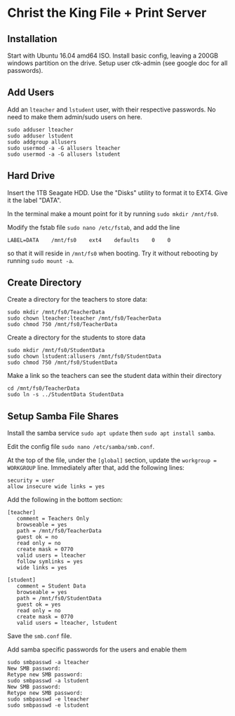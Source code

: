 Christ the King File + Print Server
===================================


Installation
------------

Start with Ubuntu 16.04 amd64 ISO. Install basic config, leaving a 200GB windows partition on the drive. Setup user ctk-admin (see google doc for all passwords).

Add Users
---------

Add an `lteacher` and `lstudent` user, with their respective passwords. No need to make them admin/sudo users on here.

    sudo adduser lteacher
    sudo adduser lstudent
    sudo addgroup allusers
    sudo usermod -a -G allusers lteacher
    sudo usermod -a -G allusers lstudent

Hard Drive
----------

Insert the 1TB Seagate HDD. Use the "Disks" utility to format it to EXT4. Give it the label "DATA".

In the terminal make a mount point for it by running `sudo mkdir /mnt/fs0`.

Modify the fstab file `sudo nano /etc/fstab`, and add the line

    LABEL=DATA    /mnt/fs0    ext4    defaults    0    0

so that it will reside in `/mnt/fs0` when booting. Try it without rebooting by running `sudo mount -a`.

Create Directory
----------------

Create a directory for the teachers to store data:

    sudo mkdir /mnt/fs0/TeacherData
    sudo chown lteacher:lteacher /mnt/fs0/TeacherData
    sudo chmod 750 /mnt/fs0/TeacherData

Create a directory for the students to store data

    sudo mkdir /mnt/fs0/StudentData
    sudo chown lstudent:allusers /mnt/fs0/StudentData
    sudo chmod 750 /mnt/fs0/StudentData

Make a link so the teachers can see the student data within their directory

    cd /mnt/fs0/TeacherData
    sudo ln -s ../StudentData StudentData

Setup Samba File Shares
-----------------------

Install the samba service `sudo apt update` then `sudo apt install samba`.

Edit the config file `sudo nano /etc/samba/smb.conf`.

At the top of the file, under the `[global]` section, update the `workgroup = WORKGROUP` line. Immediately after that, add the following lines:

    security = user
    allow insecure wide links = yes

Add the following in the bottom section:

    [teacher]
       comment = Teachers Only
       browseable = yes
       path = /mnt/fs0/TeacherData
       guest ok = no
       read only = no
       create mask = 0770
       valid users = lteacher
       follow symlinks = yes
       wide links = yes

    [student]
       comment = Student Data
       browseable = yes
       path = /mnt/fs0/StudentData
       guest ok = yes
       read only = no
       create mask = 0770
       valid users = lteacher, lstudent

Save the `smb.conf` file.

Add samba specific passwords for the users and enable them

    sudo smbpasswd -a lteacher
    New SMB password:
    Retype new SMB password:
    sudo smbpasswd -a lstudent
    New SMB password:
    Retype new SMB password:
    sudo smbpasswd -e lteacher
    sudo smbpasswd -e lstudent



